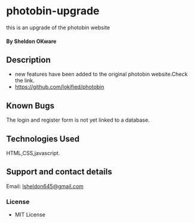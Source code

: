 # photobin-upgrade
this is an upgrade of the photobin website
#### By **Sheldon OKware**
## Description
* new features have been added to the original photobin website.Check the link.
* https://github.com/lokified/photobin

## Known Bugs
The login and register form is not yet linked to a database.
## Technologies Used
HTML,CSS,javascript.
## Support and contact details
Email: lsheldon645@gmail.com
### License
* MIT License

